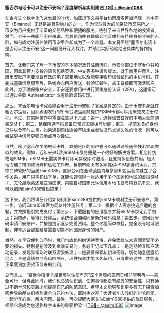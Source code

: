 **塞舌尔电话卡可以注册币安吗？深度解析与实用建议[[TG💪+ @esim1088](https://t.me/s/esim1088)]**

在当今这个数字化飞速发展的时代，加密货币交易平台如雨后春笋般涌现，其中币安（Binance）无疑是最具影响力的之一。作为全球最大的加密货币交易所之一，币安为用户提供了丰富的交易品种和便捷的服务，吸引了来自世界各地的投资者。然而，对于一些国际用户来说，尤其是那些身处偏远地区或拥有特殊身份背景的人群，如何成功注册并使用币安平台却成为了一个难题。本文将围绕“塞舌尔电话卡是否可以注册币安”这一问题展开深入探讨，并结合实际经验给出具体的操作指南。

首先，让我们来了解一下币安的基本情况及其注册流程。币安总部位于塞舌尔共和国，因此其官方支持的语言包括英语、中文等多种语言版本。对于新用户而言，注册币安账户需要准备有效的电子邮箱地址以及能够接收短信验证码的手机号码。在完成基础信息填写后，系统会向用户发送一封验证邮件，点击链接即可激活账户。此外，为了确保账户安全，币安还要求用户进行双重身份认证（2FA），这通常可以通过谷歌 Authenticator 或短信验证码实现。

那么，塞舌尔电话卡究竟能否用于注册币安呢？答案是肯定的。由于币安本身就在塞舌尔运营，因此该国发行的所有合法运营商提供的SIM卡都可以用来完成注册过程。不过，在实际操作中需要注意以下几点：第一，选择信誉良好的本地运营商购买SIM卡；第二，确保所选号码具备正常的国际拨号功能；第三，提前准备好身份证件以备不时之需。如果遇到网络连接不稳定或者验证码发送失败的情况，则可以尝试更换信号更强的地点再次尝试。

当然，除了塞舌尔本地电话卡外，其他地区的用户也可以通过跨境通信技术实现类似的效果。例如，近年来兴起的eSIM卡服务便是一个很好的解决方案。相比传统物理SIM卡，eSIM卡无需实体卡片即可实现即时激活，且支持多设备共用，极大地方便了跨国旅行者和远程工作者。目前市面上有多家提供eSIM服务的企业，其中口碑较好的当属Esim1088。这家公司在全球范围内与多家知名运营商建立了合作关系，用户只需在线下单，就能快速获得一张适用于多个国家和地区的虚拟SIM卡。无论是欧美还是亚洲国家，只要目标国家允许使用本地电话号码登录币安，就可以借助Esim1088轻松搞定！

接下来，我们将详细介绍如何利用Esim1088提供的eSIM卡顺利注册币安账户。第一步，访问Esim1088官方网站并注册账号；第二步，根据个人需求挑选合适的套餐，并按照指引完成支付；第三步，下载配套的应用程序并将eSIM卡绑定到手机上；第四步，等待几分钟后，系统便会自动同步新的号码信息；第五步，使用此号码申请币安账户，并按照提示逐步完善资料。整个过程简单快捷，完全没有地域限制，非常适合那些经常需要切换不同国家身份的用户。

当然，在享受便利的同时，我们也应该时刻保持警惕，避免因疏忽大意而遭受不必要的损失。特别是在涉及到金融交易时，务必牢记以下几点：一是定期检查账户活动记录，发现异常及时联系客服处理；二是妥善保管私钥和密码，切勿随意透露给他人；三是谨慎参与高风险项目，理性投资才能长久获利。只有做到这些，才能真正享受到加密货币带来的红利。

总而言之，“塞舌尔电话卡是否可以注册币安”这个问题的答案已经非常明确——完全可行！但与此同时，我们也必须认识到，任何事情都没有绝对的安全性，只有通过不断学习和实践才能提高自己的防范意识。希望本文能够帮助更多有志于探索加密世界的朋友们找到适合自己的方法，同时也欢迎广大读者加入我们的讨论群组，一起分享心得、解决问题。最后，再次提醒大家关注Esim1088提供的优质服务，相信它将成为您通往数字未来的重要桥梁！[[TG💪+ @esim1088](https://t.me/s/esim1088) ![Image](https://i.postimg.cc/4NQfJmqS/Snipaste-2025-05-13-00-14-12.png)]
